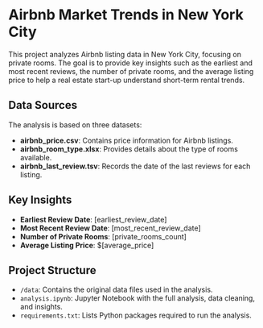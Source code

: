 # Airbnb Market Trends in New York City

This project analyzes Airbnb listing data in New York City, focusing on private rooms. The goal is to provide key insights such as the earliest and most recent reviews, the number of private rooms, and the average listing price to help a real estate start-up understand short-term rental trends.

## Data Sources
The analysis is based on three datasets:
- **airbnb_price.csv**: Contains price information for Airbnb listings.
- **airbnb_room_type.xlsx**: Provides details about the type of rooms available.
- **airbnb_last_review.tsv**: Records the date of the last reviews for each listing.

## Key Insights
- **Earliest Review Date**: [earliest_review_date]
- **Most Recent Review Date**: [most_recent_review_date]
- **Number of Private Rooms**: [private_rooms_count]
- **Average Listing Price**: $[average_price]

## Project Structure
- `/data`: Contains the original data files used in the analysis.
- `analysis.ipynb`: Jupyter Notebook with the full analysis, data cleaning, and insights.
- `requirements.txt`: Lists Python packages required to run the analysis.

